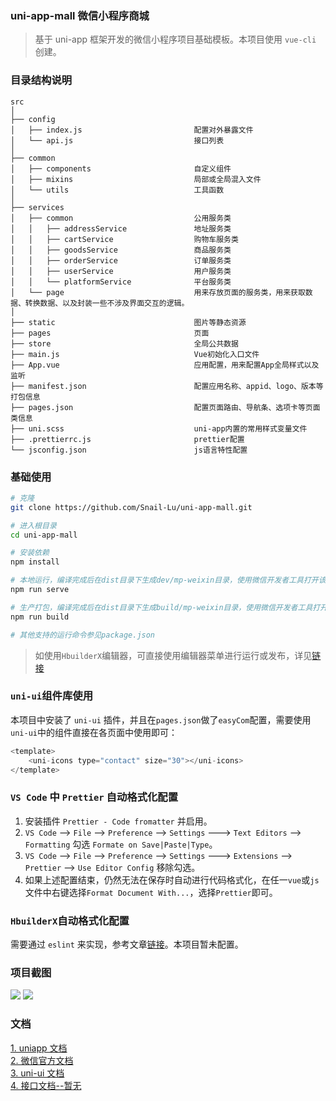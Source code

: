### uni-app-mall 微信小程序商城

> 基于 uni-app 框架开发的微信小程序项目基础模板。本项目使用 `vue-cli` 创建。

### 目录结构说明

```
src
│
├── config
│   ├── index.js                         配置对外暴露文件
│   └── api.js                           接口列表
│
├── common
│   ├── components                       自定义组件
│   ├── mixins                           局部或全局混入文件
│   └── utils                            工具函数
│
├── services
│   ├── common                           公用服务类
│   │   ├── addressService               地址服务类
│   │   ├── cartService                  购物车服务类
│   │   ├── goodsService                 商品服务类
│   │   ├── orderService                 订单服务类
│   │   ├── userService                  用户服务类
│   │   └── platformService              平台服务类
│   └── page                             用来存放页面的服务类，用来获取数据、转换数据、以及封装一些不涉及界面交互的逻辑。
│
├── static                               图片等静态资源
├── pages                                页面
├── store                                全局公共数据
├── main.js                              Vue初始化入口文件
├── App.vue                              应用配置，用来配置App全局样式以及监听
├── manifest.json                        配置应用名称、appid、logo、版本等打包信息
├── pages.json                           配置页面路由、导航条、选项卡等页面类信息
├── uni.scss                             uni-app内置的常用样式变量文件
├── .prettierrc.js                       prettier配置
└── jsconfig.json                        js语言特性配置
```

### 基础使用

```bash
# 克隆
git clone https://github.com/Snail-Lu/uni-app-mall.git

# 进入根目录
cd uni-app-mall

# 安装依赖
npm install

# 本地运行，编译完成后在dist目录下生成dev/mp-weixin目录，使用微信开发者工具打开该目录
npm run serve

# 生产打包，编译完成后在dist目录下生成build/mp-weixin目录，使用微信开发者工具打开该目录进行上传发布
npm run build

# 其他支持的运行命令参见package.json
```

> 如使用`HbuilderX`编辑器，可直接使用编辑器菜单进行运行或发布，详见[链接](https://uniapp.dcloud.io/quickstart-hx?id=%e8%bf%90%e8%a1%8cuni-app)

### `uni-ui`组件库使用

本项目中安装了 `uni-ui` 插件，并且在`pages.json`做了`easyCom`配置，需要使用`uni-ui`中的组件直接在各页面中使用即可：

```js
<template>
	<uni-icons type="contact" size="30"></uni-icons>
</template>
```

### `VS Code` 中 `Prettier` 自动格式化配置

1. 安装插件 `Prettier - Code fromatter` 并启用。
2. `VS Code` --> `File` --> `Preference` --> `Settings` ---> `Text Editors` --> `Formatting` 勾选 `Formate on Save|Paste|Type`。
3. `VS Code` --> `File` --> `Preference` --> `Settings` ---> `Extensions` --> `Prettier` --> `Use Editor Config` 移除勾选。
4. 如果上述配置结束，仍然无法在保存时自动进行代码格式化，在任一`vue`或`js`文件中右键选择`Format Document With...`，选择`Prettier`即可。

### `HbuilderX`自动格式化配置

需要通过 `eslint` 来实现，参考文章[链接](https://ask.dcloud.net.cn/article/37070)。本项目暂未配置。

### 项目截图

![](https://fastly.jsdelivr.net/gh/Snail-Lu/imageGalleries/gh-pages/2022/20220523230418.png)
![](https://fastly.jsdelivr.net/gh/Snail-Lu/imageGalleries/gh-pages/2022/20220523230509.png)

### 文档

[1. uniapp 文档](https://uniapp.dcloud.net.cn/)  
[2. 微信官方文档](https://developers.weixin.qq.com/miniprogram/dev/framework/)  
[3. uni-ui 文档](https://ext.dcloud.net.cn/plugin?id=55)  
[4. 接口文档--暂无]()
